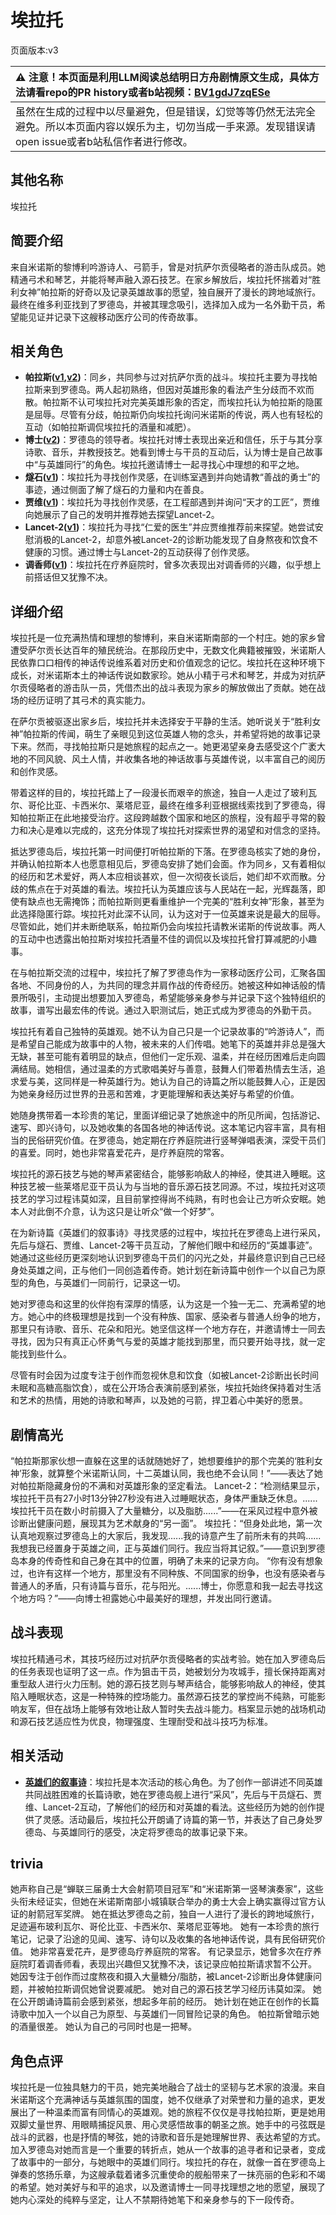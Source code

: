 # 埃拉托
页面版本:v3
 

| :warning: 注意！本页面是利用LLM阅读总结明日方舟剧情原文生成，具体方法请看repo的PR history或者b站视频：[BV1gdJ7zqESe](https://www.bilibili.com/video/BV1gdJ7zqESe/)         |
|:----------------------------|
| 虽然在生成的过程中以尽量避免，但是错误，幻觉等等仍然无法完全避免。所以本页面内容以娱乐为主，切勿当成一手来源。发现错误请open issue或者b站私信作者进行修改。|



## 其他名称
埃拉托
## 简要介绍
来自米诺斯的黎博利吟游诗人、弓箭手，曾是对抗萨尔贡侵略者的游击队成员。她精通弓术和琴艺，并能将琴声融入源石技艺。在家乡解放后，埃拉托怀揣着对“胜利女神”帕拉斯的好奇以及记录英雄故事的愿望，独自展开了漫长的跨地域旅行。最终在维多利亚找到了罗德岛，并被其理念吸引，选择加入成为一名外勤干员，希望能见证并记录下这艘移动医疗公司的传奇故事。
## 相关角色
-   **帕拉斯([v1](../chars/char_485_pallas.md),[v2](char_485_pallas.md))**：同乡，共同参与过对抗萨尔贡的战斗。埃拉托主要为寻找帕拉斯来到罗德岛。两人起初熟络，但因对英雄形象的看法产生分歧而不欢而散。帕拉斯不认可埃拉托对完美英雄形象的否定，而埃拉托认为帕拉斯的隐匿是屈辱。尽管有分歧，帕拉斯仍向埃拉托询问米诺斯的传说，两人也有轻松的互动（如帕拉斯调侃埃拉托的酒量和减肥）。
-   **博士([v2](extended_char_bo_shi.md))**：罗德岛的领导者。埃拉托对博士表现出亲近和信任，乐于与其分享诗歌、音乐，并教授技艺。她看到博士与干员的互动后，认为博士是自己故事中“与英雄同行”的角色。埃拉托邀请博士一起寻找心中理想的和平之地。
-   **燧石([v1](../chars/char_415_flint.md))**：埃拉托为寻找创作灵感，在训练室遇到并向她请教“善战的勇士”的事迹，通过侧面了解了燧石的力量和内在善良。
-   **贾维([v1](../chars/char_349_chiave.md))**：埃拉托为寻找创作灵感，在工程部遇到并询问“天才的工匠”，贾维向她展示了自己的发明并推荐她去探望Lancet-2。
-   **Lancet-2([v1](../chars/char_285_medic2.md))**：埃拉托为寻找“仁爱的医生”并应贾维推荐前来探望。她尝试安慰消极的Lancet-2，却意外被Lancet-2的诊断功能发现了自身熬夜和饮食不健康的习惯。通过博士与Lancet-2的互动获得了创作灵感。
-   **调香师([v1](../chars/char_181_flower.md))**：埃拉托在疗养庭院时，曾多次表现出对调香师的兴趣，似乎想上前搭话但又犹豫不决。
## 详细介绍
埃拉托是一位充满热情和理想的黎博利，来自米诺斯南部的一个村庄。她的家乡曾遭受萨尔贡长达百年的殖民统治。在那段历史中，无数文化典籍被摧毁，米诺斯人民依靠口口相传的神话传说维系着对历史和价值观念的记忆。埃拉托在这种环境下成长，对米诺斯本土的神话传说如数家珍。她从小精于弓术和琴艺，并成为对抗萨尔贡侵略者的游击队一员，凭借杰出的战斗表现为家乡的解放做出了贡献。她在战场的经历证明了其弓术的真实能力。

在萨尔贡被驱逐出家乡后，埃拉托并未选择安于平静的生活。她听说关于“胜利女神”帕拉斯的传闻，萌生了亲眼见到这位英雄人物的念头，并希望将她的故事记录下来。然而，寻找帕拉斯只是她旅程的起点之一。她更渴望亲身去感受这个广袤大地的不同风貌、风土人情，并收集各地的神话故事与英雄传说，以丰富自己的阅历和创作灵感。

带着这样的目的，埃拉托踏上了一段漫长而艰辛的旅途，独自一人走过了玻利瓦尔、哥伦比亚、卡西米尔、莱塔尼亚，最终在维多利亚根据线索找到了罗德岛，得知帕拉斯正在此地接受治疗。这段跨越数个国家和地区的旅程，没有超乎寻常的毅力和决心是难以完成的，这充分体现了埃拉托对探索世界的渴望和对信念的坚持。

抵达罗德岛后，埃拉托第一时间便打听帕拉斯的下落。在罗德岛核实了她的身份，并确认帕拉斯本人也愿意相见后，罗德岛安排了她们会面。作为同乡，又有着相似的经历和艺术爱好，两人本应相谈甚欢，但一次彻夜长谈后，她们却不欢而散。分歧的焦点在于对英雄的看法。埃拉托认为英雄应该与人民站在一起，光辉磊落，即使有缺点也无需掩饰；而帕拉斯则更看重维护一个完美的“胜利女神”形象，甚至为此选择隐匿行踪。埃拉托对此深不认同，认为这对于一位英雄来说是最大的屈辱。尽管如此，她们并未断绝联系，帕拉斯仍会向埃拉托请教米诺斯的传说故事。两人的互动中也透露出帕拉斯对埃拉托酒量不佳的调侃以及埃拉托曾打算减肥的小趣事。

在与帕拉斯交流的过程中，埃拉托了解了罗德岛作为一家移动医疗公司，汇聚各国各地、不同身份的人，为共同的理念并肩作战的传奇经历。她被这种如神话般的情景所吸引，主动提出想要加入罗德岛，希望能够亲身参与并记录下这个独特组织的故事，谱写出最宏伟的传说。通过入职测试后，她正式成为罗德岛的外勤干员。

埃拉托有着自己独特的英雄观。她不认为自己只是一个记录故事的“吟游诗人”，而是希望自己能成为故事中的人物，被未来的人们传唱。她笔下的英雄并非总是强大无缺，甚至可能有着明显的缺点，但他们一定乐观、温柔，并在经历困难后走向圆满结局。她相信，通过温柔的方式歌唱美好与善意，鼓舞人们带着热情去生活，追求爱与美，这同样是一种英雄行为。她认为自己的诗篇之所以能鼓舞人心，正是因为她亲身经历过世界的丑恶和苦难，才更能理解和表达美好与希望的价值。

她随身携带着一本珍贵的笔记，里面详细记录了她旅途中的所见所闻，包括游记、速写、即兴诗句，以及她收集的各国各地的神话传说。这本笔记内容丰富，具有相当的民俗研究价值。在罗德岛，她定期在疗养庭院进行竖琴弹唱表演，深受干员们的喜爱。同时，她也非常喜爱花卉，是疗养庭院的常客。

埃拉托的源石技艺与她的琴声紧密结合，能够影响敌人的神经，使其进入睡眠。这种技艺被一些莱塔尼亚干员认为与当地的音乐源石技艺同源。不过，埃拉托对这项技艺的学习过程讳莫如深，且目前掌控得尚不纯熟，有时也会让己方听众安眠。她本人对此倒不介意，认为这只是让听众“做一个好梦”。

在为新诗篇《英雄们的叙事诗》寻找灵感的过程中，埃拉托在罗德岛上进行采风，先后与燧石、贾维、Lancet-2等干员互动，了解他们眼中和经历的“英雄事迹”。她通过这些经历更深刻地认识到罗德岛干员们的闪光之处，并最终意识到自己已经身处英雄之间，正与他们一同创造着传奇。她计划在新诗篇中创作一个以自己为原型的角色，与英雄们一同前行，记录这一切。

她对罗德岛和这里的伙伴抱有深厚的情感，认为这是一个独一无二、充满希望的地方。她心中的终极理想是找到一个没有种族、国家、感染者与普通人纷争的地方，那里只有诗歌、音乐、花朵和阳光。她坚信这样一个地方存在，并邀请博士一同去寻找，因为只有真正心怀勇气与爱的英雄才能找到那里，而只要开始寻找，就一定能找到些什么。

尽管有时会因为过度专注于创作而忽视休息和饮食（如被Lancet-2诊断出长时间未眠和高糖高脂饮食），或在公开场合表演前感到紧张，埃拉托始终保持着对生活和艺术的热情，用她的诗歌和琴声，以及她的弓箭，捍卫着心中美好的愿景。
## 剧情高光
“帕拉斯那家伙想一直躲在这里的话就随她好了，她想要维护的那个完美的‘胜利女神’形象，就算整个米诺斯认同，十二英雄认同，我也绝不会认同！”——表达了她对帕拉斯隐藏身份的不满和对英雄形象的坚定看法。
Lancet-2：“检测结果显示，埃拉托干员有27小时13分钟27秒没有进入过睡眠状态，身体严重缺乏休息。......埃拉托干员在数小时前摄入了大量糖分，以及脂肪......”——在采风过程中意外被诊断出健康问题，展现其为艺术献身的“另一面”。
埃拉托：“但身处此地，第一次认真地观察过罗德岛上的大家后，我发现......我的诗意产生了前所未有的共鸣......我想我已经置身于英雄之间，正与英雄们同行。我应当将其记叙。”——意识到罗德岛本身的传奇性和自己身在其中的位置，明确了未来的记录方向。
“你有没有想象过，也许有这样一个地方，那里没有不同种族、不同国家的纷争，也没有感染者与普通人的矛盾，只有诗篇与音乐，花与阳光。......博士，你愿意和我一起去寻找这个地方吗？”——向博士袒露她心中最美好的理想，并发出同行邀请。
## 战斗表现
埃拉托精通弓术，其技巧经历过对抗萨尔贡侵略者的实战考验。她在加入罗德岛后的任务表现也证明了这一点。作为狙击干员，她被划分为攻城手，擅长保持距离对重型敌人进行火力压制。她的源石技艺则与琴声结合，能够影响敌人的神经，使其陷入睡眠状态，这是一种特殊的控场能力。虽然源石技艺的掌控尚不纯熟，可能影响友军，但在战场上能够有效地让敌人暂时失去战斗能力。档案显示她的战场机动和源石技艺适应性为优良，物理强度、生理耐受和战斗技巧为标准。
## 相关活动
-   **[英雄们的叙事诗](../stories/story_erato_set_1.md)**：埃拉托是本次活动的核心角色。为了创作一部讲述不同英雄共同战胜困难的长篇诗歌，她在罗德岛舰上进行“采风”，先后与干员燧石、贾维、Lancet-2互动，了解他们的经历和对英雄的看法。这些经历为她的创作提供了灵感。活动最后，埃拉托公开朗诵了诗篇的第一节，并表达了自己身处罗德岛、与英雄同行的感受，决定将罗德岛的故事记录下来。
## trivia
她声称自己是“蝉联三届勇士大会射箭项目冠军”和“米诺斯第一竖琴演奏家”，这些头衔未经证实，但她在米诺斯南部小城镇联合举办的勇士大会上确实赢得过官方认证的射箭冠军奖牌。
她在抵达罗德岛之前，独自一人进行了漫长的跨地域旅行，足迹遍布玻利瓦尔、哥伦比亚、卡西米尔、莱塔尼亚等地。
她有一本珍贵的旅行笔记，记录了沿途的见闻、速写、诗句以及收集的各地神话传说，具有民俗研究价值。
她非常喜爱花卉，是罗德岛疗养庭院的常客。
有记录显示，她曾多次在疗养庭院盯着调香师看，表现出兴趣但又犹豫不决，该记录应帕拉斯请求暂不公开。
她因专注于创作而过度熬夜和摄入大量糖分/脂肪，被Lancet-2诊断出身体健康问题，并被帕拉斯调侃她曾说要减肥。
她对自己的源石技艺学习经历讳莫如深。
她在公开朗诵诗篇前会感到紧张，想起多年前的经历。
她计划在她正在创作的长篇诗歌中加入一个以自己为原型、与英雄们一同冒险记录的角色。
帕拉斯曾暗示她的酒量很差。
她认为自己的弓同时也是一把琴。
## 角色点评
埃拉托是一位独具魅力的干员，她完美地融合了战士的坚韧与艺术家的浪漫。来自米诺斯这个充满神话与英雄氛围的国度，她不仅继承了对荣誉和力量的追求，更发展出了一种温柔而富有同情心的英雄观。她的旅程不仅仅是寻找帕拉斯，更是她用双脚丈量世界、用眼睛捕捉风景、用心灵感悟故事的朝圣之旅。她手中的弓弦既是战斗的武器，也是抒情的琴弦，她的诗歌和音乐是她理解世界、表达希望的方式。加入罗德岛对她而言是一个重要的转折点，她从一个故事的追寻者和记录者，变成了故事中的一部分，与她眼中的英雄们同行。埃拉托的存在，就像一首在罗德岛上弹奏的悠扬乐章，为这艘承载着诸多沉重使命的舰船带来了一抹亮丽的色彩和不竭的希望。她对美好与和平的追求，以及邀请博士一同寻找理想之地的愿望，展现了她内心深处的纯粹与坚定，让人不禁期待她笔下和亲身参与的下一段传奇。